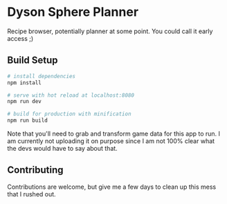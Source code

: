 # Dyson Sphere Planner

Recipe browser, potentially planner at some point. You could call it early access ;)

## Build Setup

``` bash
# install dependencies
npm install

# serve with hot reload at localhost:8080
npm run dev

# build for production with minification
npm run build
```

Note that you'll need to grab and transform game data for this app to run. I am currently not uploading it on purpose since I am not 100% clear what the devs would have to say about that.

## Contributing

Contributions are welcome, but give me a few days to clean up this mess that I rushed out.
